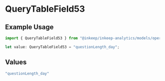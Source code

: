 # QueryTableField53

## Example Usage

```typescript
import { QueryTableField53 } from "@inkeep/inkeep-analytics/models/operations";

let value: QueryTableField53 = "questionLength_day";
```

## Values

```typescript
"questionLength_day"
```